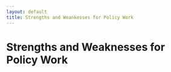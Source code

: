 ```yaml
---
layout: default
title: Strengths and Weankesses for Policy Work
---
```


# Strengths and Weaknesses for Policy Work